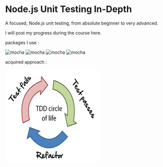 # Node.js Unit Testing In-Depth
​A focused,  Node.js unit testing, from absolute beginner to very advanced.

I will post my progress during the course here.

packages I use :

<img src="https://www.vectorlogo.zone/logos/mochajs/mochajs-icon.svg" alt="mocha" width="50" height="50"/> <img src="https://www.vectorlogo.zone/logos/nodejs/nodejs-ar21.svg" alt="mocha" width="50" height="50"/> <img src="https://www.vectorlogo.zone/logos/expressjs/expressjs-ar21.svg" alt="mocha" width="50" height="50"/>  <img src="https://www.vectorlogo.zone/logos/chaijs/chaijs-ar21.svg" alt="mocha" width="50" height="50"/>


acquired approach :

<img src="https://github.com/nuri35/node-js-unit-testing/blob/master/img/1_uAdiy19SknA2iYYQ6jNfCw.png" alt="mocha"  width="300" height="300"/>


